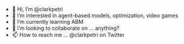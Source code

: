 - 👋 Hi, I’m @clarkpetri
- 👀 I’m interested in agent-based models, optimization, video games
- 🌱 I’m currently learning ABM
- 💞️ I’m looking to collaborate on ... anything?
- 📫 How to reach me ... @clarkpetri on Twitter

<!---
clarkpetri/clarkpetri is a ✨ special ✨ repository because its `README.md` (this file) appears on your GitHub profile.
You can click the Preview link to take a look at your changes.
--->
